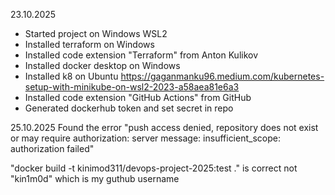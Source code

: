 
23.10.2025
- Started project on Windows WSL2
- Installed terraform on Windows
- Installed code extension "Terraform" from Anton Kulikov
- Installed docker desktop on Windows
- Installed k8 on Ubuntu https://gaganmanku96.medium.com/kubernetes-setup-with-minikube-on-wsl2-2023-a58aea81e6a3
- Installed code extension "GitHub Actions" from GitHub
- Generated dockerhub token and set secret in repo

25.10.2025
Found the error "push access denied, repository does not exist or may require authorization: server message: insufficient_scope: authorization failed"

"docker build -t kinimod311/devops-project-2025:test ." is correct not "kin1m0d" which is my guthub username

